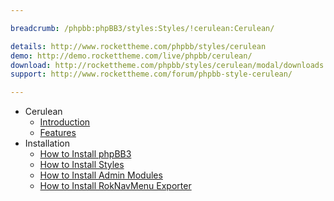 ```yaml
---

breadcrumb: /phpbb:phpBB3/styles:Styles/!cerulean:Cerulean/

details: http://www.rockettheme.com/phpbb/styles/cerulean
demo: http://demo.rockettheme.com/live/phpbb/cerulean/
download: http://rockettheme.com/phpbb/styles/cerulean/modal/downloads
support: http://www.rockettheme.com/forum/phpbb-style-cerulean/

---
```


* Cerulean
	* [Introduction](INDEX.md#introduction)
	* [Features](INDEX.md#features)
* Installation
	* [How to Install phpBB3](../../start/install.md)
	* [How to Install Styles](../../start/styles.md)
	* [How to Install Admin Modules](../../start/styles.md#installing-administrative-modules)
	* [How to Install RokNavMenu Exporter](../../modules/roknavmenu.md)